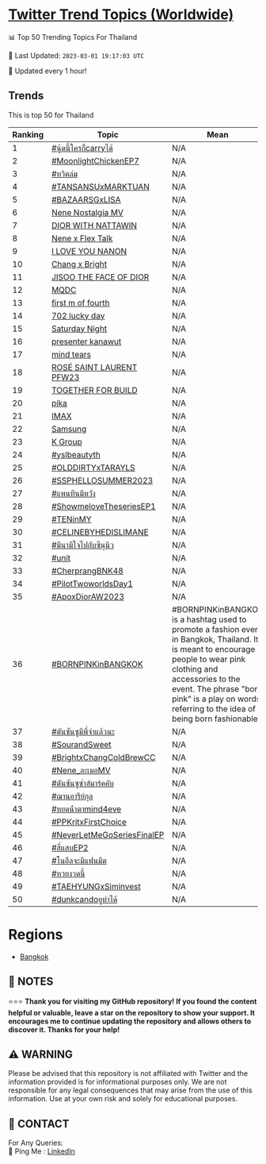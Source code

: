 [Twitter Trend Topics (Worldwide)](https://github.com/ErcinDedeoglu/Twitter-Trend-Topics)
==========


📊 Top 50 Trending Topics For Thailand

📆 Last Updated: `2023-03-01 19:17:03 UTC`

🔧 Updated every 1 hour!


## Trends

This is top 50 for Thailand

| Ranking | Topic | Mean |
| ------- | ------------ | ------------ |
| 1 | [#นู้ดนี้ใครก็carryได้](http://twitter.com/search?q=%23%e0%b8%99%e0%b8%b9%e0%b9%89%e0%b8%94%e0%b8%99%e0%b8%b5%e0%b9%89%e0%b9%83%e0%b8%84%e0%b8%a3%e0%b8%81%e0%b9%87carry%e0%b9%84%e0%b8%94%e0%b9%89) | N/A |
| 2 | [#MoonlightChickenEP7](http://twitter.com/search?q=%23MoonlightChickenEP7) | N/A |
| 3 | [#ทวิตล่ม](http://twitter.com/search?q=%23%e0%b8%97%e0%b8%a7%e0%b8%b4%e0%b8%95%e0%b8%a5%e0%b9%88%e0%b8%a1) | N/A |
| 4 | [#TANSANSUxMARKTUAN](http://twitter.com/search?q=%23TANSANSUxMARKTUAN) | N/A |
| 5 | [#BAZAARSGxLISA](http://twitter.com/search?q=%23BAZAARSGxLISA) | N/A |
| 6 | [Nene Nostalgia MV](http://twitter.com/search?q=Nene+Nostalgia+MV) | N/A |
| 7 | [DIOR WITH NATTAWIN](http://twitter.com/search?q=DIOR+WITH+NATTAWIN) | N/A |
| 8 | [Nene x Flex Talk](http://twitter.com/search?q=Nene+x+Flex+Talk) | N/A |
| 9 | [I LOVE YOU NANON](http://twitter.com/search?q=I+LOVE+YOU+NANON) | N/A |
| 10 | [Chang x Bright](http://twitter.com/search?q=Chang+x+Bright) | N/A |
| 11 | [JISOO THE FACE OF DIOR](http://twitter.com/search?q=JISOO+THE+FACE+OF+DIOR) | N/A |
| 12 | [MQDC](http://twitter.com/search?q=MQDC) | N/A |
| 13 | [first m of fourth](http://twitter.com/search?q=first+m+of+fourth) | N/A |
| 14 | [702 lucky day](http://twitter.com/search?q=702+lucky+day) | N/A |
| 15 | [Saturday Night](http://twitter.com/search?q=Saturday+Night) | N/A |
| 16 | [presenter kanawut](http://twitter.com/search?q=presenter+kanawut) | N/A |
| 17 | [mind tears](http://twitter.com/search?q=mind+tears) | N/A |
| 18 | [ROSÉ SAINT LAURENT PFW23](http://twitter.com/search?q=ROS%c3%89+SAINT+LAURENT+PFW23) | N/A |
| 19 | [TOGETHER FOR BUILD](http://twitter.com/search?q=TOGETHER+FOR+BUILD) | N/A |
| 20 | [pika](http://twitter.com/search?q=pika) | N/A |
| 21 | [IMAX](http://twitter.com/search?q=IMAX) | N/A |
| 22 | [Samsung](http://twitter.com/search?q=Samsung) | N/A |
| 23 | [K Group](http://twitter.com/search?q=K+Group) | N/A |
| 24 | [#yslbeautyth](http://twitter.com/search?q=%23yslbeautyth) | N/A |
| 25 | [#OLDDIRTYxTARAYLS](http://twitter.com/search?q=%23OLDDIRTYxTARAYLS) | N/A |
| 26 | [#SSPHELLOSUMMER2023](http://twitter.com/search?q=%23SSPHELLOSUMMER2023) | N/A |
| 27 | [#แพนทีนมีหวัง](http://twitter.com/search?q=%23%e0%b9%81%e0%b8%9e%e0%b8%99%e0%b8%97%e0%b8%b5%e0%b8%99%e0%b8%a1%e0%b8%b5%e0%b8%ab%e0%b8%a7%e0%b8%b1%e0%b8%87) | N/A |
| 28 | [#ShowmeloveTheseriesEP1](http://twitter.com/search?q=%23ShowmeloveTheseriesEP1) | N/A |
| 29 | [#TENinMY](http://twitter.com/search?q=%23TENinMY) | N/A |
| 30 | [#CELINEBYHEDISLIMANE](http://twitter.com/search?q=%23CELINEBYHEDISLIMANE) | N/A |
| 31 | [#มีนามีใจไปกับซีนุนิว](http://twitter.com/search?q=%23%e0%b8%a1%e0%b8%b5%e0%b8%99%e0%b8%b2%e0%b8%a1%e0%b8%b5%e0%b9%83%e0%b8%88%e0%b9%84%e0%b8%9b%e0%b8%81%e0%b8%b1%e0%b8%9a%e0%b8%8b%e0%b8%b5%e0%b8%99%e0%b8%b8%e0%b8%99%e0%b8%b4%e0%b8%a7) | N/A |
| 32 | [#unit](http://twitter.com/search?q=%23unit) | N/A |
| 33 | [#CherprangBNK48](http://twitter.com/search?q=%23CherprangBNK48) | N/A |
| 34 | [#PilotTwoworldsDay1](http://twitter.com/search?q=%23PilotTwoworldsDay1) | N/A |
| 35 | [#ApoxDiorAW2023](http://twitter.com/search?q=%23ApoxDiorAW2023) | N/A |
| 36 | [#BORNPINKinBANGKOK](http://twitter.com/search?q=%23BORNPINKinBANGKOK) | #BORNPINKinBANGKOK is a hashtag used to promote a fashion event in Bangkok, Thailand. It is meant to encourage people to wear pink clothing and accessories to the event. The phrase "born pink" is a play on words, referring to the idea of being born fashionable. |
| 37 | [#ตันซันซูมีพี่จ๋าแล้วนะ](http://twitter.com/search?q=%23%e0%b8%95%e0%b8%b1%e0%b8%99%e0%b8%8b%e0%b8%b1%e0%b8%99%e0%b8%8b%e0%b8%b9%e0%b8%a1%e0%b8%b5%e0%b8%9e%e0%b8%b5%e0%b9%88%e0%b8%88%e0%b9%8b%e0%b8%b2%e0%b9%81%e0%b8%a5%e0%b9%89%e0%b8%a7%e0%b8%99%e0%b8%b0) | N/A |
| 38 | [#SourandSweet](http://twitter.com/search?q=%23SourandSweet) | N/A |
| 39 | [#BrightxChangColdBrewCC](http://twitter.com/search?q=%23BrightxChangColdBrewCC) | N/A |
| 40 | [#Nene_ละเมอMV](http://twitter.com/search?q=%23Nene_%e0%b8%a5%e0%b8%b0%e0%b9%80%e0%b8%a1%e0%b8%adMV) | N/A |
| 41 | [#ตันซันซูซ่าส์มาร์คคับ](http://twitter.com/search?q=%23%e0%b8%95%e0%b8%b1%e0%b8%99%e0%b8%8b%e0%b8%b1%e0%b8%99%e0%b8%8b%e0%b8%b9%e0%b8%8b%e0%b9%88%e0%b8%b2%e0%b8%aa%e0%b9%8c%e0%b8%a1%e0%b8%b2%e0%b8%a3%e0%b9%8c%e0%b8%84%e0%b8%84%e0%b8%b1%e0%b8%9a) | N/A |
| 42 | [#ฌานอารีย์กุล](http://twitter.com/search?q=%23%e0%b8%8c%e0%b8%b2%e0%b8%99%e0%b8%ad%e0%b8%b2%e0%b8%a3%e0%b8%b5%e0%b8%a2%e0%b9%8c%e0%b8%81%e0%b8%b8%e0%b8%a5) | N/A |
| 43 | [#หยดน้ําตาmind4eve](http://twitter.com/search?q=%23%e0%b8%ab%e0%b8%a2%e0%b8%94%e0%b8%99%e0%b9%89%e0%b9%8d%e0%b8%b2%e0%b8%95%e0%b8%b2mind4eve) | N/A |
| 44 | [#PPKritxFirstChoice](http://twitter.com/search?q=%23PPKritxFirstChoice) | N/A |
| 45 | [#NeverLetMeGoSeriesFinalEP](http://twitter.com/search?q=%23NeverLetMeGoSeriesFinalEP) | N/A |
| 46 | [#สี่แสบEP2](http://twitter.com/search?q=%23%e0%b8%aa%e0%b8%b5%e0%b9%88%e0%b9%81%e0%b8%aa%e0%b8%9aEP2) | N/A |
| 47 | [#โนอึลจะมีแฟนมีต](http://twitter.com/search?q=%23%e0%b9%82%e0%b8%99%e0%b8%ad%e0%b8%b6%e0%b8%a5%e0%b8%88%e0%b8%b0%e0%b8%a1%e0%b8%b5%e0%b9%81%e0%b8%9f%e0%b8%99%e0%b8%a1%e0%b8%b5%e0%b8%95) | N/A |
| 48 | [#หวยงวดนี้](http://twitter.com/search?q=%23%e0%b8%ab%e0%b8%a7%e0%b8%a2%e0%b8%87%e0%b8%a7%e0%b8%94%e0%b8%99%e0%b8%b5%e0%b9%89) | N/A |
| 49 | [#TAEHYUNGxSiminvest](http://twitter.com/search?q=%23TAEHYUNGxSiminvest) | N/A |
| 50 | [#dunkcandoยูทําได้](http://twitter.com/search?q=%23dunkcando%e0%b8%a2%e0%b8%b9%e0%b8%97%e0%b9%8d%e0%b8%b2%e0%b9%84%e0%b8%94%e0%b9%89) | N/A |



# Regions

* [Bangkok](</Thailand/Bangkok.md>)



## 📝 NOTES

⭐⭐⭐ **Thank you for visiting my GitHub repository! If you found the content helpful or valuable, leave a star on the repository to show your support. It encourages me to continue updating the repository and allows others to discover it. Thanks for your help!**


## ⚠️ WARNING

Please be advised that this repository is not affiliated with Twitter and the information provided is for informational purposes only. We are not responsible for any legal consequences that may arise from the use of this information. Use at your own risk and solely for educational purposes.


## 📨 CONTACT

 For Any Queries:  
            🏓 Ping Me : [LinkedIn](https://www.linkedin.com/in/ercindedeoglu/)
